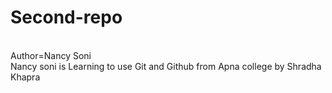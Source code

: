 # Second-repo
<br>
Author=Nancy Soni
<br>
Nancy soni is Learning to use Git and Github from Apna college by Shradha Khapra 
